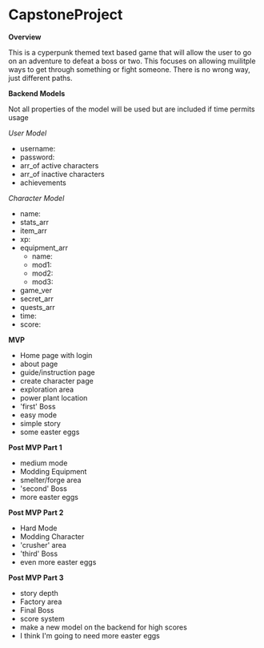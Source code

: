 # CapstoneProject

**Overview**

This is a cyperpunk themed text based game that will allow the user to go on an adventure to defeat a boss or two. This focuses on allowing muilitple ways to get through something or fight someone. There is no wrong way, just different paths.

**Backend Models**

Not all properties of the model will be used but are included if time permits usage

*User Model*
- username:
- password:
- arr_of active characters
- arr_of inactive characters
- achievements

*Character Model*
- name:
- stats_arr
- item_arr
- xp:
- equipment_arr
  - name:
  - mod1:
  - mod2:
  - mod3:
- game_ver
- secret_arr
- quests_arr
- time:
- score:
 
 **MVP**
 
 - Home page with login
 - about page
 - guide/instruction page
 - create character page
 - exploration area
 - power plant location
 - 'first' Boss
 - easy mode
 - simple story
 - some easter eggs
 
 **Post MVP Part 1**
 
 - medium mode
 - Modding Equipment
 - smelter/forge area
 - 'second' Boss
 - more easter eggs
 
 **Post MVP Part 2**
 
 - Hard Mode
 - Modding Character
 - 'crusher' area
 - 'third' Boss
 - even more easter eggs
 
 **Post MVP Part 3**
 
 - story depth
 - Factory area
 - Final Boss
 - score system
 - make a new model on the backend for high scores
 - I think I'm going to need more easter eggs
